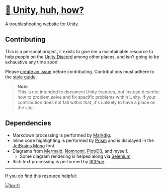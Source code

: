 # [🤔 Unity, huh, how?](https://unity.huh.how/)
A troubleshooting website for Unity.

## Contributing
This is a personal project, it exists to give me a maintainable resource to help people on the [Unity Discord](https://discord.gg/SZy459n7) among other places, and isn't going to be exhaustive any time soon!

Please [create an issue](https://github.com/vertxxyz/help.vertx.xyz/issues) before contributing. Contributions must adhere to the [style guide](STYLEGUIDE.md).

> **Note**  
> This is not intended to document Unity features, but instead describe how to problem solve and fix specific problems within Unity.
> If your contribution does not fall within that, it's unlikely to have a place on the site.

## Dependencies

- Markdown processing is performed by [Markdig](https://github.com/lunet-io/markdig).
- Inline code highlighting is performed by [Prism](https://prismjs.com) and is displayed in the [JetBrains Mono](https://www.jetbrains.com/lp/mono/) font.
- Diagrams from [Mermaid](https://mermaid.js.org/), [Nomnoml](https://nomnoml.com), [Plot](https://observablehq.com/plot/)/[D3](https://d3js.org), and myself.
  - Some diagram rendering is helped along via [Selenium](https://www.selenium.dev).
- Rich text processing is performed by [RtfPipe](https://github.com/erdomke/RtfPipe).

---
If you do find this resource helpful:

[![ko-fi](https://ko-fi.com/img/githubbutton_sm.svg)](https://ko-fi.com/Z8Z42ZYHB)